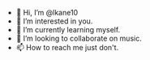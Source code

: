 - 👋 Hi, I’m @lkane10
- 👀 I’m interested in you.
- 🌱 I’m currently learning myself.
- 💞️ I’m looking to collaborate on music.
- 📫 How to reach me just don't.

<!---
lkane10/lkane10 is a ✨ special ✨ repository because its `README.md` (this file) appears on your GitHub profile.
You can click the Preview link to take a look at your changes.
--->
